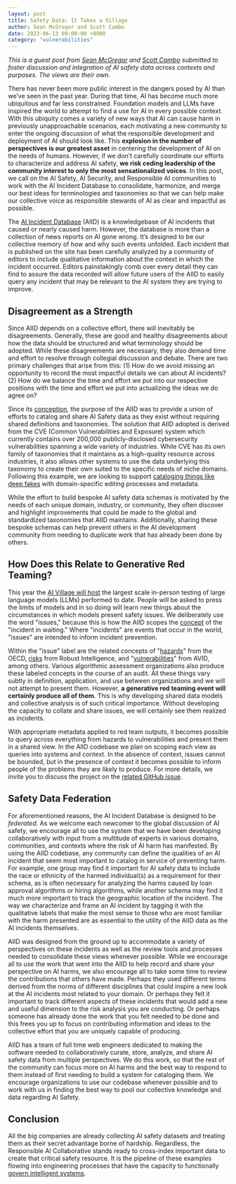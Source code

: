 ```yaml
---
layout: post
title: Safety Data: It Takes a Village
author: Sean McGregor and Scott Cambo
date: 2023-06-13 09:00:00 +0900
category: "vulnerabilities"
---
```


*This is a guest post from [Sean McGregor](https://seanbmcgregor.com/pages/about.html) and [Scott Cambo](https://www.linkedin.com/in/scottallencambo/) submitted to foster discussion and integration of AI safety data across contexts and purposes. The views are their own.*

There has never been more public interest in the dangers posed by AI than we’ve seen in the past year. During that time, AI has become much more ubiquitous and far less constrained. Foundation models and LLMs have inspired the world to attempt to find a use for AI in every possible context. With this ubiquity comes a variety of new ways that AI can cause harm in previously unapproachable scenarios, each motivating a new community to enter the ongoing discussion of what the responsible development and deployment of AI should look like. This **explosion in the number of perspectives is our greatest asset** in centering the development of AI on the needs of humans. However, if we don’t carefully coordinate our efforts to characterize and address AI safety, **we risk ceding leadership of the community interest to only the most sensationalized voices**. In this post, we call on the AI Safety, AI Security, and Responsible AI communities to work with the AI Incident Database to consolidate, harmonize, and merge our best ideas for terminologies and taxonomies so that we can help make our collective voice as responsible stewards of AI as clear and impactful as possible.

The [AI Incident Database](https://incidentdatabase.ai/) (AIID) is a knowledgebase of AI incidents that caused or nearly caused harm. However, the database is more than a collection of news reports on AI gone wrong. It’s designed to be our collective memory of how and why such events unfolded. Each incident that is published on the site has been carefully analyzed by a community of editors to include qualitative information about the context in which the incident occurred. Editors painstakingly comb over every detail they can find to assure the data recorded will allow future users of the AIID to easily query any incident that may be relevant to the AI system they are trying to improve. 

## Disagreement as a Strength

Since AIID depends on a collective effort, there will inevitably be disagreements. Generally, these are good and healthy disagreements about how the data should be structured and what terminology should be adopted. While these disagreements are necessary, they also demand time and effort to resolve through collegial discussion and debate. There are two primary challenges that arise from this: (1) How do we avoid missing an opportunity to record the most impactful details we can about AI incidents? (2) How do we balance the time and effort we put into our respective positions with the time and effort we put into actualizing the ideas we do agree on?

Since its [conception](https://arxiv.org/pdf/2011.08512.pdf), the purpose of the AIID was to provide a union of efforts to catalog and share AI Safety data as they exist without requiring shared definitions and taxonomies. The solution that AIID adopted is derived from the CVE (Common Vulnerabilities and Exposure) system which currently contains over 200,000 publicly-disclosed cybersecurity vulnerabilities spanning a wide variety of industries. While CVE has its own family of taxonomies that it maintains as a high-quality resource across industries, it also allows other systems to use the data underlying this taxonomy to create their own suited to the specific needs of niche domains. Following this example, we are looking to support [cataloging things like deep fakes](https://github.com/responsible-ai-collaborative/aiid/pull/1979) with domain-specific editing processes and metadata.

While the effort to build bespoke AI safety data schemas is motivated by the needs of each unique domain, industry, or community, they often discover and highlight improvements that could be made to the global and standardized taxonomies that AIID maintains. Additionally, sharing these bespoke schemas can help prevent others in the AI development community from needing to duplicate work that has already been done by others.

## How Does this Relate to Generative Red Teaming?

This year the [AI Village will host](https://aivillage.org/generative%20red%20team/generative-red-team/) the largest scale in-person testing of large language models (LLMs) performed to date. People will be asked to press the limits of models and in so doing will learn new things about the circumstances in which models present safety issues. We deliberately use the word "issues," because this is how the AIID scopes the [concept](https://arxiv.org/abs/2211.10384) of the "incident in waiting." Where "incidents" are events that occur in the world, "issues" are intended to inform incident prevention.

Within the "issue" label are the related concepts of "[hazards](https://oecd.ai/en/network-of-experts/working-group/10836)" from the OECD, [risks](https://www.prnewswire.com/news-releases/robust-intelligence-releases-the-ai-risk-database-to-evaluate-supply-chain-risk-in-open-source-models-301784864.html) from Robust Intelligence, and "[vulnerabilities](https://avidml.org/)" from AVID, among others. Various algorithmic assessment organizations also produce these labeled concepts in the course of an audit. All these things vary subtly in definition, application, and use between organizations and we will not attempt to present them. However, **a generative red teaming event will certainly produce all of them**. This is why developing shared data models and collective analysis is of such critical importance. Without developing the capacity to collate and share issues, we will certainly see them realized as incidents.

With appropriate metadata applied to red team outputs, it becomes possible to query across everything from hazards to vulnerabilities and present them in a shared view. In the AIID codebase we plan on scoping each view as queries into systems and context. In the absence of context, issues cannot be bounded, but in the presence of context it becomes possible to inform people of the problems they are likely to produce. For more details, we invite you to discuss the project on the [related GitHub issue](https://github.com/responsible-ai-collaborative/aiid/issues/2047).

## Safety Data Federation

For aforementioned reasons, the AI Incident Database is designed to be *federated.* As we welcome each newcomer to the global discussion of AI safety, we encourage all to use the system that we have been developing collaboratively with input from a multitude of experts in various domains, communities, and contexts where the risk of AI harm has manifested. By using the AIID codebase, any community can define the qualities of an AI incident that seem most important to catalog in service of preventing harm. For example, one group may find it important for AI safety data to include the race or ethnicity of the harmed individual(s) as a requirement for their schema, as is often necessary for analyzing the harms caused by loan approval algorithms or hiring algorithms, while another schema may find it much more important to track the geographic location of the incident. The way we characterize and frame an AI incident by tagging it with the qualitative labels that make the most sense to those who are most familiar with the harm presented are as essential to the utility of the AIID data as the AI incidents themselves. 

AIID was designed from the ground up to accommodate a variety of perspectives on these incidents as well as the review tools and processes needed to consolidate these views whenever possible. While we encourage all to use the work that went into the AIID to help record and share your perspective on AI harms, we also encourage all to take some time to review the contributions that others have made. Perhaps they used different terms derived from the norms of different disciplines that could inspire a new look at the AI incidents most related to your domain. Or perhaps they felt it important to track different aspects of these incidents that would add a new and useful dimension to the risk analysis you are conducting. Or perhaps someone has already done the work that you felt needed to be done and this frees you up to focus on contributing information and ideas to the collective effort that you are uniquely capable of producing. 

AIID has a team of full time web engineers dedicated to making the software needed to collaboratively curate, store, analyze, and share AI safety data from multiple perspectives. We do this work, so that the rest of the community can focus more on AI harms and the best way to respond to them instead of first needing to build a system for cataloging them. We encourage organizations to use our codebase whenever possible and to work with us in finding the best way to pool our collective knowledge and data regarding AI Safety.

## Conclusion

All the big companies are already collecting AI safety datasets and treating them as their secret advantage borne of hardship. Regardless, the Responsible AI Collaborative stands ready to cross-index important data to create that critical safety resource. It is the pipeline of these examples flowing into engineering processes that have the capacity to functionally [govern intelligent systems](https://arxiv.org/abs/2302.07872).
